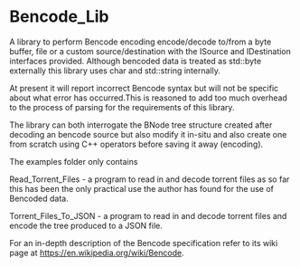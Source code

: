 # Bencode_Lib

A library to perform Bencode encoding encode/decode to/from
a byte buffer, file or a custom source/destination with the
ISource and IDestination interfaces provided. Although bencoded 
data is treated as std::byte externally this library uses char 
and std::string internally.

At present it will report incorrect Bencode syntax but will not be
specific about what error has occurred.This is reasoned to add too 
much overhead to the process of parsing for the requirements of this 
library. 

The library can both interrogate the BNode tree structure created after
decoding an bencode source but also modify it in-situ and also create one
from scratch using C++ operators before saving it away (encoding).

The examples folder only contains 

Read_Torrent_Files - a program to read in and decode 
torrent files as so far this has been the only practical use the 
author has found for the use of Bencoded data.

Torrent_Files_To_JSON - a program to read in and decode torrent files
and encode the tree produced to a JSON file.

For an in-depth description of the Bencode specification refer 
to its wiki page at https://en.wikipedia.org/wiki/Bencode.